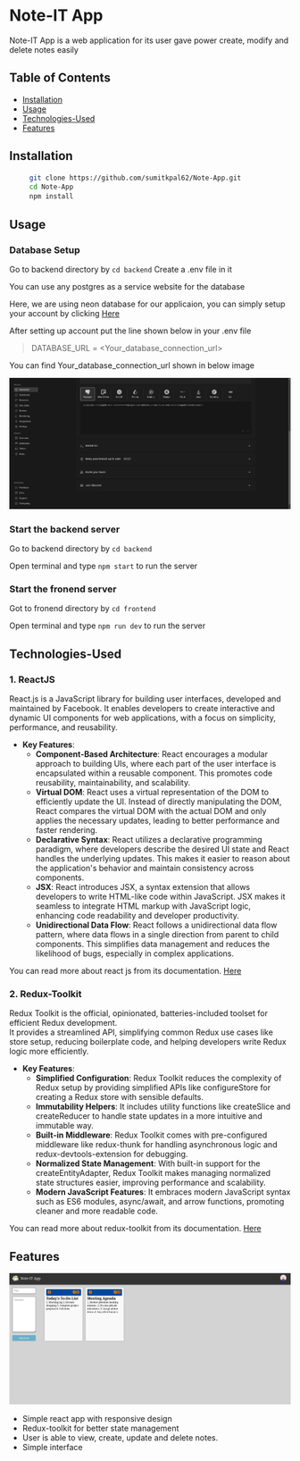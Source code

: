 # **Note-IT App**

Note-IT App is a web application for its user gave power create, modify and delete notes easily

## **Table of Contents**

- [Installation](#installation)
- [Usage](#usage)
- [Technologies-Used](#technologies-used)
- [Features](#features)

## **Installation**

```bash
     git clone https://github.com/sumitkpal62/Note-App.git
     cd Note-App
     npm install
```

## Usage

### **Database Setup**

Go to backend directory by `cd backend`
Create a .env file in it

You can use any postgres as a service website for the database

Here, we are using neon database for our applicaion, you can simply setup your account by clicking [Here](https://neon.tech/)

After setting up account put the line shown below in your .env file

> DATABASE_URL = <Your_database_connection_url>

You can find Your_database_connection_url shown in below image

![Neon website screenshot](./screenshots/neon.png)

### Start the backend server

Go to backend directory by `cd backend`

Open terminal and type `npm start` to run the server

### Start the fronend server

Got to fronend directory by `cd frontend`

Open terminal and type `npm run dev` to run the server

## Technologies-Used

### 1. ReactJS

React.js is a JavaScript library for building user interfaces, developed and maintained by Facebook. It enables developers to create interactive and dynamic UI components for web applications, with a focus on simplicity, performance, and reusability.

- **Key Features**:
  - **Component-Based Architecture**: React encourages a modular approach to building UIs, where each part of the user interface is encapsulated within a reusable component. This promotes code reusability, maintainability, and scalability.
  - **Virtual DOM**: React uses a virtual representation of the DOM to efficiently update the UI. Instead of directly manipulating the DOM, React compares the virtual DOM with the actual DOM and only applies the necessary updates, leading to better performance and faster rendering.
  - **Declarative Syntax**: React utilizes a declarative programming paradigm, where developers describe the desired UI state and React handles the underlying updates. This makes it easier to reason about the application's behavior and maintain consistency across components.
  - **JSX**: React introduces JSX, a syntax extension that allows developers to write HTML-like code within JavaScript. JSX makes it seamless to integrate HTML markup with JavaScript logic, enhancing code readability and developer productivity.
  - **Unidirectional Data Flow**: React follows a unidirectional data flow pattern, where data flows in a single direction from parent to child components. This simplifies data management and reduces the likelihood of bugs, especially in complex applications.

You can read more about react js from its documentation. [Here](https://react.dev/learn)

### 2. Redux-Toolkit

Redux Toolkit is the official, opinionated, batteries-included toolset for efficient Redux development.<br>
It provides a streamlined API, simplifying common Redux use cases like store setup, reducing boilerplate code, and helping developers write Redux logic more efficiently.

- **Key Features**:
  - **Simplified Configuration**: Redux Toolkit reduces the complexity of Redux setup by providing simplified APIs like configureStore for creating a Redux store with sensible defaults.
  - **Immutability Helpers**: It includes utility functions like createSlice and createReducer to handle state updates in a more intuitive and immutable way.
  - **Built-in Middleware**: Redux Toolkit comes with pre-configured middleware like redux-thunk for handling asynchronous logic and redux-devtools-extension for debugging.
  - **Normalized State Management**: With built-in support for the createEntityAdapter, Redux Toolkit makes managing normalized state structures easier, improving performance and scalability.
  - **Modern JavaScript Features**: It embraces modern JavaScript syntax such as ES6 modules, async/await, and arrow functions, promoting cleaner and more readable code.

You can read more about redux-toolkit from its documentation. [Here](https://redux.js.org/tutorials/quick-start)

## Features

![Application screenshot](./screenshots/application.png)

- Simple react app with responsive design
- Redux-toolkit for better state management
- User is able to view, create, update and delete notes.
- Simple interface